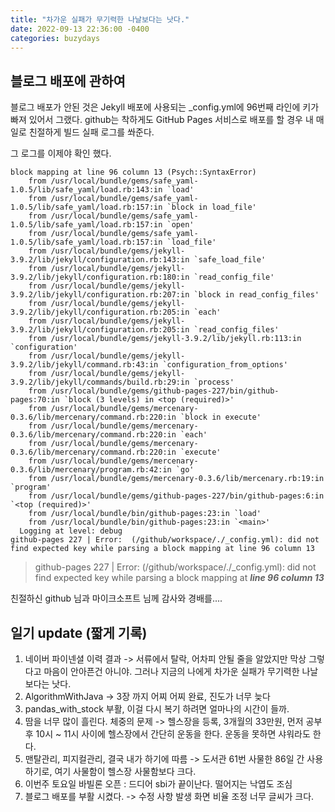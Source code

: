 ```yaml
---
title: "차가운 실패가 무기력한 나날보다는 낫다."
date: 2022-09-13 22:36:00 -0400
categories: buzydays
---
```


## 블로그 배포에 관하여 

블로그 배포가 안된 것은 Jekyll 배포에 사용되는 _config.yml에 96번째 라인에 키가 빠져 있어서 그랬다.
github는 착하게도 GitHub Pages 서비스로 배포를 할 경우 내 매일로 친절하게 빌드 실패 로그를 쏴준다.

그 로그를 이제야 확인 했다.

```linux
block mapping at line 96 column 13 (Psych::SyntaxError)
	from /usr/local/bundle/gems/safe_yaml-1.0.5/lib/safe_yaml/load.rb:143:in `load'
	from /usr/local/bundle/gems/safe_yaml-1.0.5/lib/safe_yaml/load.rb:157:in `block in load_file'
	from /usr/local/bundle/gems/safe_yaml-1.0.5/lib/safe_yaml/load.rb:157:in `open'
	from /usr/local/bundle/gems/safe_yaml-1.0.5/lib/safe_yaml/load.rb:157:in `load_file'
	from /usr/local/bundle/gems/jekyll-3.9.2/lib/jekyll/configuration.rb:143:in `safe_load_file'
	from /usr/local/bundle/gems/jekyll-3.9.2/lib/jekyll/configuration.rb:180:in `read_config_file'
	from /usr/local/bundle/gems/jekyll-3.9.2/lib/jekyll/configuration.rb:207:in `block in read_config_files'
	from /usr/local/bundle/gems/jekyll-3.9.2/lib/jekyll/configuration.rb:205:in `each'
	from /usr/local/bundle/gems/jekyll-3.9.2/lib/jekyll/configuration.rb:205:in `read_config_files'
	from /usr/local/bundle/gems/jekyll-3.9.2/lib/jekyll.rb:113:in `configuration'
	from /usr/local/bundle/gems/jekyll-3.9.2/lib/jekyll/command.rb:43:in `configuration_from_options'
	from /usr/local/bundle/gems/jekyll-3.9.2/lib/jekyll/commands/build.rb:29:in `process'
	from /usr/local/bundle/gems/github-pages-227/bin/github-pages:70:in `block (3 levels) in <top (required)>'
	from /usr/local/bundle/gems/mercenary-0.3.6/lib/mercenary/command.rb:220:in `block in execute'
	from /usr/local/bundle/gems/mercenary-0.3.6/lib/mercenary/command.rb:220:in `each'
	from /usr/local/bundle/gems/mercenary-0.3.6/lib/mercenary/command.rb:220:in `execute'
	from /usr/local/bundle/gems/mercenary-0.3.6/lib/mercenary/program.rb:42:in `go'
	from /usr/local/bundle/gems/mercenary-0.3.6/lib/mercenary.rb:19:in `program'
	from /usr/local/bundle/gems/github-pages-227/bin/github-pages:6:in `<top (required)>'
	from /usr/local/bundle/bin/github-pages:23:in `load'
	from /usr/local/bundle/bin/github-pages:23:in `<main>'
  Logging at level: debug
github-pages 227 | Error:  (/github/workspace/./_config.yml): did not find expected key while parsing a block mapping at line 96 column 13
```

> github-pages 227 | Error:  (/github/workspace/./_config.yml): did not find expected key while parsing a block mapping at ***line 96 column 13***

친절하신 github 님과 마이크소프트 님께 감사와 경배를....

## 일기 update (짧게 기록) 

1. 네이버 파이넨셜 이력 결과 -> 서류에서 탈락, 어차피 안될 줄을 알았지만 막상 그렇다고 마음이 안아픈건 아니야. 그러나 지금의 나에게 차가운 실패가 무기력한 나날보다는 낫다.
2. AlgorithmWithJava -> 3장 까지 어찌 어찌 완료, 진도가 너무 늦다
3. pandas_with_stock 부활, 이걸 다시 복기 하려면 얼마나의 시간이 들까.
4. 땀을 너무 많이 흘린다. 체중의 문제 -> 헬스장을 등록, 3개월의 33만원, 먼저 공부 후 10시 ~ 11시 사이에 헬스장에서 간단히 운동을 한다. 운동을 못하면 샤워라도 한다.
5. 맨탈관리, 피지컬관리, 결국 내가 하기에 따름 -> 도서관 61번 사물한 86일 간 사용하기로, 여기 사물함이 헬스장 사물함보다 크다.
6. 이번주 토요일 바빌론 오픈 : 드디어 sbi가 끝이난다. 떨어지는 낙엽도 조심
7. 블로그 배포를 부활 시켰다. -> 수정 사항 발생 화면 비율 조정 너무 글씨가 크다.

